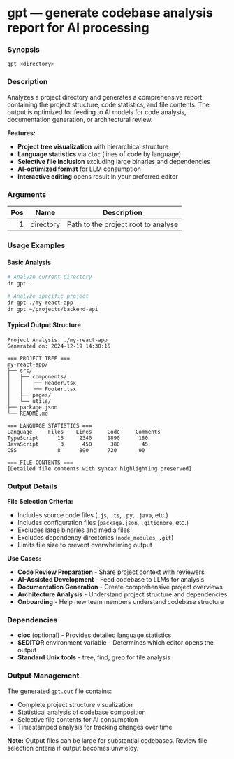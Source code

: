 # gpt — generate codebase analysis report for AI processing

### Synopsis

`gpt <directory>`

### Description

Analyzes a project directory and generates a comprehensive report containing the project structure, code statistics, and file contents. The output is optimized for feeding to AI models for code analysis, documentation generation, or architectural review.

**Features:**

- **Project tree visualization** with hierarchical structure
- **Language statistics** via `cloc` (lines of code by language)
- **Selective file inclusion** excluding large binaries and dependencies
- **AI-optimized format** for LLM consumption
- **Interactive editing** opens result in your preferred editor

### Arguments

| Pos | Name      | Description                         |
| --: | --------- | ----------------------------------- |
|   1 | directory | Path to the project root to analyse |

### Usage Examples

#### Basic Analysis

```bash
# Analyze current directory
dr gpt .

# Analyze specific project
dr gpt ./my-react-app
dr gpt ~/projects/backend-api
```

#### Typical Output Structure

```
Project Analysis: ./my-react-app
Generated on: 2024-12-19 14:30:15

=== PROJECT TREE ===
my-react-app/
├── src/
│   ├── components/
│   │   ├── Header.tsx
│   │   └── Footer.tsx
│   ├── pages/
│   └── utils/
├── package.json
└── README.md

=== LANGUAGE STATISTICS ===
Language     Files    Lines     Code     Comments
TypeScript      15     2340     1890      180
JavaScript       3      450      380       45
CSS             8      890      720       90

=== FILE CONTENTS ===
[Detailed file contents with syntax highlighting preserved]
```

### Output Details

**File Selection Criteria:**

- Includes source code files (`.js`, `.ts`, `.py`, `.java`, etc.)
- Includes configuration files (`package.json`, `.gitignore`, etc.)
- Excludes large binaries and media files
- Excludes dependency directories (`node_modules`, `.git`)
- Limits file size to prevent overwhelming output

**Use Cases:**

- **Code Review Preparation** - Share project context with reviewers
- **AI-Assisted Development** - Feed codebase to LLMs for analysis
- **Documentation Generation** - Create comprehensive project overviews
- **Architecture Analysis** - Understand project structure and dependencies
- **Onboarding** - Help new team members understand codebase structure

### Dependencies

- **cloc** (optional) - Provides detailed language statistics
- **$EDITOR** environment variable - Determines which editor opens the output
- **Standard Unix tools** - tree, find, grep for file analysis

### Output Management

The generated `gpt.out` file contains:

- Complete project structure visualization
- Statistical analysis of codebase composition
- Selective file contents for AI consumption
- Timestamped analysis for tracking changes over time

**Note:** Output files can be large for substantial codebases. Review file selection criteria if output becomes unwieldy.

